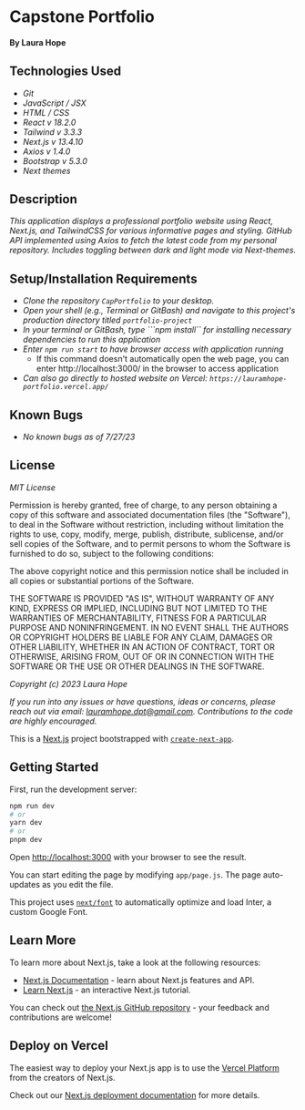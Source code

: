 # Capstone Portfolio

#### By **Laura Hope**

## Technologies Used

* _Git_
* _JavaScript / JSX_
* _HTML / CSS_
* _React v 18.2.0_
* _Tailwind v 3.3.3_
* _Next.js v 13.4.10_
* _Axios v 1.4.0_
* _Bootstrap v 5.3.0_
* _Next themes_

## Description
_This application displays a professional portfolio website using React, Next.js, and TailwindCSS for various informative pages and styling. GitHub API implemented using Axios to fetch the latest code from my personal repository. Includes toggling between dark and light mode via Next-themes._

## Setup/Installation Requirements

* _Clone the repository ```CapPortfolio``` to your desktop._
* _Open your shell (e.g., Terminal or GitBash) and navigate to this project's production directory titled ```portfolio-project```_
* _In your terminal or GitBash, type ```npm install`` for installing necessary dependencies to run this application_
* _Enter ```npm run start``` to have browser access with application running_
    * If this command doesn't automatically open the web page, you can enter http://localhost:3000/ in the browser to access application
* _Can also go directly to hosted website on Vercel: ```https://lauramhope-portfolio.vercel.app/```_

## Known Bugs

* _No known bugs as of 7/27/23_

## License

_MIT License_

Permission is hereby granted, free of charge, to any person obtaining a copy
of this software and associated documentation files (the "Software"), to deal
in the Software without restriction, including without limitation the rights
to use, copy, modify, merge, publish, distribute, sublicense, and/or sell
copies of the Software, and to permit persons to whom the Software is
furnished to do so, subject to the following conditions:

The above copyright notice and this permission notice shall be included in all
copies or substantial portions of the Software.

THE SOFTWARE IS PROVIDED "AS IS", WITHOUT WARRANTY OF ANY KIND, EXPRESS OR
IMPLIED, INCLUDING BUT NOT LIMITED TO THE WARRANTIES OF MERCHANTABILITY,
FITNESS FOR A PARTICULAR PURPOSE AND NONINFRINGEMENT. IN NO EVENT SHALL THE
AUTHORS OR COPYRIGHT HOLDERS BE LIABLE FOR ANY CLAIM, DAMAGES OR OTHER
LIABILITY, WHETHER IN AN ACTION OF CONTRACT, TORT OR OTHERWISE, ARISING FROM,
OUT OF OR IN CONNECTION WITH THE SOFTWARE OR THE USE OR OTHER DEALINGS IN THE
SOFTWARE.

_Copyright (c) 2023 Laura Hope_

_If you run into any issues or have questions, ideas or concerns, please reach out via email: lauramhope.dpt@gmail.com.  Contributions to the code are highly encouraged._

This is a [Next.js](https://nextjs.org/) project bootstrapped with [`create-next-app`](https://github.com/vercel/next.js/tree/canary/packages/create-next-app).

## Getting Started

First, run the development server:

```bash
npm run dev
# or
yarn dev
# or
pnpm dev
```

Open [http://localhost:3000](http://localhost:3000) with your browser to see the result.

You can start editing the page by modifying `app/page.js`. The page auto-updates as you edit the file.

This project uses [`next/font`](https://nextjs.org/docs/basic-features/font-optimization) to automatically optimize and load Inter, a custom Google Font.

## Learn More

To learn more about Next.js, take a look at the following resources:

- [Next.js Documentation](https://nextjs.org/docs) - learn about Next.js features and API.
- [Learn Next.js](https://nextjs.org/learn) - an interactive Next.js tutorial.

You can check out [the Next.js GitHub repository](https://github.com/vercel/next.js/) - your feedback and contributions are welcome!

## Deploy on Vercel

The easiest way to deploy your Next.js app is to use the [Vercel Platform](https://vercel.com/new?utm_medium=default-template&filter=next.js&utm_source=create-next-app&utm_campaign=create-next-app-readme) from the creators of Next.js.

Check out our [Next.js deployment documentation](https://nextjs.org/docs/deployment) for more details.
